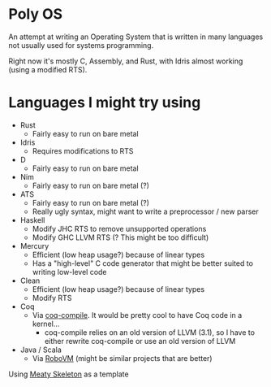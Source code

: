 Poly OS
===

An attempt at writing an Operating System that is written in
many languages not usually used for systems programming.

Right now it's mostly C, Assembly, and Rust, with Idris
almost working (using a modified RTS).

Languages I might try using
===

- Rust
    - Fairly easy to run on bare metal
- Idris
    - Requires modifications to RTS
- D
    - Fairly easy to run on bare metal
- Nim
    - Fairly easy to run on bare metal (?)
- ATS
    - Fairly easy to run on bare metal (?)
    - Really ugly syntax, might want to write a preprocessor / new parser
- Haskell
    - Modify JHC RTS to remove unsupported operations
    - Modify GHC LLVM RTS (? This might be too difficult)
- Mercury
    - Efficient (low heap usage?) because of linear types
    - Has a "high-level" C code generator that might be better suited to writing low-level code
- Clean
    - Efficient (low heap usage?) because of linear types
    - Modify RTS
- Coq
    - Via [coq-compile](https://github.com/coq-ext-lib/coq-compile). It would be pretty cool to have Coq code in a kernel...
        - coq-compile relies on an old version of LLVM (3.1), so I have to either rewrite coq-compile or use an old version of LLVM
- Java / Scala
    - Via [RoboVM](https://github.com/robovm/robovm) (might be similar projects that are better)

Using [Meaty Skeleton](http://wiki.osdev.org/Meaty_Skeleton) as a template
